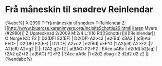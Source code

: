 # Frå måneskin til snødrev Reinlendar

{%abc%}
X:2990
T:Frå måneskin til snødrev
T:Reinlendar
Z:[[http://www.bluerose.karenlmyers.org/IncipitsSchottis29.html|Karen Myers (#2990)]]
Z:Upptecknad 2/2009
M:2/4
L:1/16
R:[[!Schottis]]/[[!Reinlendar]]
O:Norge
K:D
F2 |: D2(DF) E2(EF) | D2(DF) A2>c2 | e2(Bd) cBA2 | (cB)AG FEDF |
D2(DF) E2(EF) | D2(DF) A2>c2 | e2(Bd) cEF^G |1 A2(cB) A2>F2 :|2 A2(cB) A2>g2 ||
|: f2A2 g2>f2 | a(BAG) F2>F2 | EAce aABc | d2(fd) b2(ag) | f2A2 g2>f2 |
a(BAG) F2>F2 | EAce aABc |1 d2d2 dbag :|2 d2d2 d2 z2 |]
{%endabc%}

